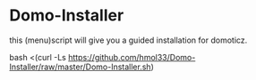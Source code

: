 # Domo-Installer
this (menu)script will give you a guided installation for domoticz.

bash <(curl -Ls https://github.com/hmol33/Domo-Installer/raw/master/Domo-Installer.sh)
